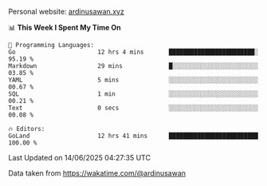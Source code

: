 Personal website: [ardinusawan.xyz](https://ardinusawan.xyz)

<!--START_SECTION:waka-->
📊 **This Week I Spent My Time On** 

```text
💬 Programming Languages: 
Go                       12 hrs 4 mins       ████████████████████████░   95.19 % 
Markdown                 29 mins             █░░░░░░░░░░░░░░░░░░░░░░░░   03.85 % 
YAML                     5 mins              ░░░░░░░░░░░░░░░░░░░░░░░░░   00.67 % 
SQL                      1 min               ░░░░░░░░░░░░░░░░░░░░░░░░░   00.21 % 
Text                     0 secs              ░░░░░░░░░░░░░░░░░░░░░░░░░   00.08 % 

🔥 Editors: 
GoLand                   12 hrs 41 mins      █████████████████████████   100.00 % 
```


 Last Updated on 14/06/2025 04:27:35 UTC
<!--END_SECTION:waka-->
Data taken from https://wakatime.com/@ardinusawan
